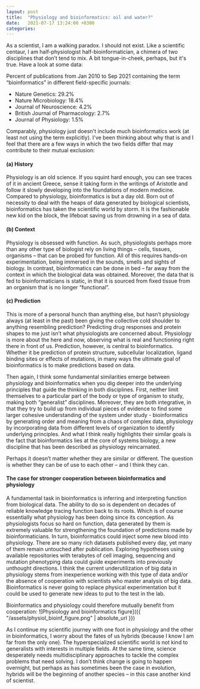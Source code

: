 ```yaml
---
layout: post
title:  "Physiology and bioinformatics: oil and water?"
date:   2021-07-17 13:24:00 +0300
categories:
---
```


As a scientist, I am a walking paradox. I should not exist. Like a scientific centaur, I am half-physiologist half-bioinformatician, a chimera of two disciplines that don’t tend to mix. A bit tongue-in-cheek, perhaps, but it's true. Have a look at some data:

Percent of publications from Jan 2010 to Sep 2021 containing the term “bioinformatics” in different field-specific journals:
* Nature Genetics: 29.2%
* Nature Microbiology: 18.4%
* Journal of Neuroscience: 4.2%
* British Journal of Pharmacology: 2.7%
* Journal of Physiology: 1.5%

Comparably, physiology just doesn't include much bioinformatics work (at least not using the term explicitly). I've been thinking about why that is and I feel that there are a few ways in which the two fields differ that may contribute to their mutual exclusion:

#### (a) History

Physiology is an old science. If you squint hard enough, you can see traces of it in ancient Greece, sense it taking form in the writings of Aristotle and follow it slowly developing into the foundations of modern medicine. Compared to physiology, bioinformatics is but a day old. Born out of necessity to deal with the heaps of data generated by biological scientists, bioinformatics has taken the scientific world by storm. It is the fashionable new kid on the block, the lifeboat saving us from drowning in a sea of data.

#### (b) Context

Physiology is obsessed with function. As such, physiologists perhaps more than any other type of biologist rely on living things – cells, tissues, organisms – that can be probed for function. All of this requires hands-on experimentation, being immersed in the sounds, smells and sights of biology. In contrast, bioinformatics can be done in bed – far away from the context in which the biological data was obtained. Moreover, the data that is fed to bioinformaticians is static, in that it is sourced from fixed tissue from an organism that is no longer “functional”.

#### (c) Prediction

This is more of a personal hunch than anything else, but hasn’t physiology always (at least in the past) been giving the collective cold shoulder to anything resembling prediction? Predicting drug responses and protein shapes to me just isn’t what physiologists are concerned about. Physiology is more about the here and now, observing what is real and functioning right there in front of us. Prediction, however, is central to bioinformatics. Whether it be prediction of protein structure, subcellular localization, ligand binding sites or effects of mutations, in many ways the ultimate goal of bioinformatics is to make predictions based on data.

Then again, I think some fundamental similarities emerge between physiology and bioinformatics when you dig deeper into the underlying principles that guide the thinking in both disciplines. First, neither limit themselves to a particular part of the body or type of organism to study, making both “generalist” disciplines. Moreover, they are both integrative, in that they try to build up from individual pieces of evidence to find some larger cohesive understanding of the system under study - bioinformatics by generating order and meaning from a chaos of complex data, physiology by incorporating data from different levels of organization to identify underlying principles. And what I think really highlights their similar goals is the fact that bioinformatics lies at the core of systems biology, a new discipline that has been described as physiology reincarnated.

Perhaps it doesn’t matter whether they are similar or different. The question is whether they can be of use to each other – and I think they can.

#### The case for stronger cooperation between bioinformatics and physiology

A fundamental task in bioinformatics is inferring and interpreting function from biological data. The ability to do so is dependent on decades of reliable knowledge tracing function back to its roots. Which is of course essentially what physiology has been doing since its conception. As physiologists focus so hard on function, data generated by them is extremely valuable for strengthening the foundation of predictions made by bioinformaticians. In turn, bioinformatics could inject some new blood into physiology. There are so many rich datasets published every day, yet many of them remain untouched after publication. Exploring hypotheses using available repositories with terabytes of cell imaging, sequencing and mutation phenotyping data could guide experiments into previously unthought directions. I think the current underutilization of big data in physiology stems from inexperience working with this type of data and/or the absence of cooperation with scientists who master analysis of big data. Bioinformatics is never going to replace physical experimentation but it could be used to generate new ideas to put to the test in the lab.

Bioinformatics and physiology could therefore mutually benefit from cooperation:
![Physiology and bioinformatics figure]({{ "/assets/physiol_bioinf_figure.png" | absolute_url }})

As I continue my scientific journey with one foot in physiology and the other in bioinformatics, I worry about the fates of us hybrids (because I know I am far from the only one). The hyperspecialized scientific world is not kind to generalists with interests in multiple fields. At the same time, science desperately needs multidisciplinary approaches to tackle the complex problems that need solving. I don’t think change is going to happen overnight, but perhaps as has sometimes been the case in evolution, hybrids will be the beginning of another species – in this case another kind of scientist.
